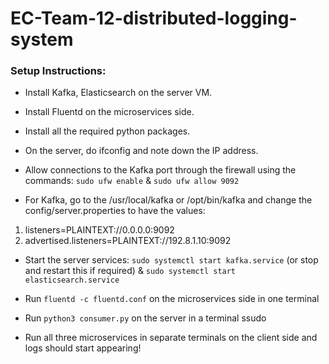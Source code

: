 # EC-Team-12-distributed-logging-system

### Setup Instructions:

- Install Kafka, Elasticsearch on the server VM.

- Install Fluentd on the microservices side.

- Install all the required python packages.

- On the server, do ifconfig and note down the IP address.

- Allow connections to the Kafka port through the firewall using the commands: `sudo ufw enable` & `sudo ufw allow 9092`

- For Kafka, go to the /usr/local/kafka or /opt/bin/kafka and change the config/server.properties to have the values:
1. listeners=PLAINTEXT://0.0.0.0:9092
2. advertised.listeners=PLAINTEXT://192.8.1.10:9092 

- Start the server services: `sudo systemctl start kafka.service` (or stop and restart this if required) & `sudo systemctl start elasticsearch.service`

- Run `fluentd -c fluentd.conf` on the microservices side in one terminal

- Run `python3 consumer.py` on the server in a terminal
ssudo
- Run all three microservices in separate terminals on the client side and logs should start appearing!